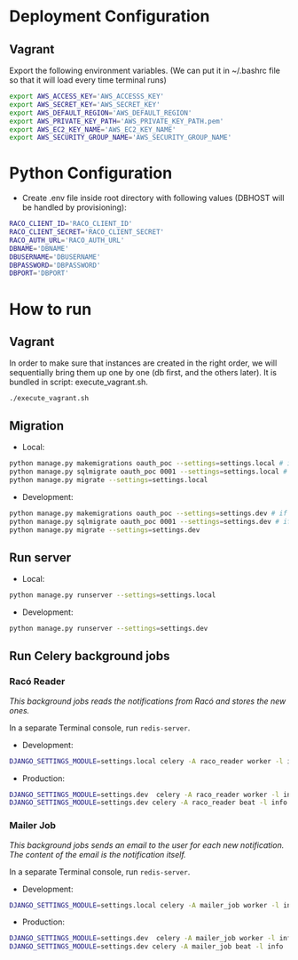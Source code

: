 # Deployment Configuration #
## Vagrant ##
Export the following environment variables. (We can put it in ~/.bashrc file so that it will load every time terminal runs)
```bash
export AWS_ACCESS_KEY='AWS_ACCESSS_KEY'
export AWS_SECRET_KEY='AWS_SECRET_KEY'
export AWS_DEFAULT_REGION='AWS_DEFAULT_REGION'
export AWS_PRIVATE_KEY_PATH='AWS_PRIVATE_KEY_PATH.pem'
export AWS_EC2_KEY_NAME='AWS_EC2_KEY_NAME'
export AWS_SECURITY_GROUP_NAME='AWS_SECURITY_GROUP_NAME'
```

# Python Configuration #
* Create .env file inside root directory with following values (DBHOST will be handled by provisioning): 
```bash
RACO_CLIENT_ID='RACO_CLIENT_ID'
RACO_CLIENT_SECRET='RACO_CLIENT_SECRET'
RACO_AUTH_URL='RACO_AUTH_URL'
DBNAME='DBNAME'
DBUSERNAME='DBUSERNAME'
DBPASSWORD='DBPASSWORD'
DBPORT='DBPORT'
```

# How to run #

## Vagrant ##
In order to make sure that instances are created in the right order, we will sequentially bring them up one by one (db first, and the others later).
It is bundled in script: execute_vagrant.sh.
```
./execute_vagrant.sh

```

## Migration ##

* Local: 
```bash
python manage.py makemigrations oauth_poc --settings=settings.local # if needed
python manage.py sqlmigrate oauth_poc 0001 --settings=settings.local # if needed
python manage.py migrate --settings=settings.local
```
* Development: 
```bash
python manage.py makemigrations oauth_poc --settings=settings.dev # if needed
python manage.py sqlmigrate oauth_poc 0001 --settings=settings.dev # if needed
python manage.py migrate --settings=settings.dev

```

## Run server ##
* Local: 
```bash
python manage.py runserver --settings=settings.local
```

* Development:
```bash
python manage.py runserver --settings=settings.dev
```

## Run Celery background jobs ##

### Racó Reader ###

_This background jobs reads the notifications from Racó and stores the new ones._

In a separate Terminal console, run `redis-server`.

* Development:
```bash
DJANGO_SETTINGS_MODULE=settings.local celery -A raco_reader worker -l info -B
```

* Production:
```bash
DJANGO_SETTINGS_MODULE=settings.dev  celery -A raco_reader worker -l info
DJANGO_SETTINGS_MODULE=settings.dev celery -A raco_reader beat -l info
```

### Mailer Job ###

_This background jobs sends an email to the user for each new notification. The content of the email is the notification itself._

In a separate Terminal console, run `redis-server`.

* Development:
```bash
DJANGO_SETTINGS_MODULE=settings.local celery -A mailer_job worker -l info -B
```

* Production:
```bash
DJANGO_SETTINGS_MODULE=settings.dev  celery -A mailer_job worker -l info
DJANGO_SETTINGS_MODULE=settings.dev celery -A mailer_job beat -l info
```
